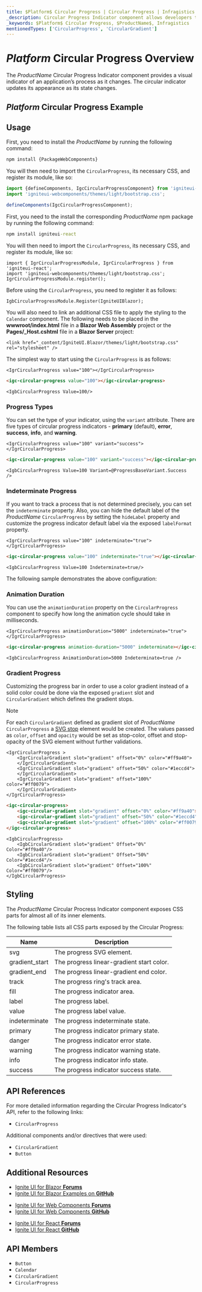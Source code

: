 ```yaml
---
title: $Platform$ Circular Progress | Circular Progress | Infragistics
_description: Circular Progress Indicator component allows developers to display progress in a circle with endless customization options.
_keywords: $Platform$ Circular Progress, $ProductName$, Infragistics
mentionedTypes: ['CircularProgress', 'CircularGradient']
---
```


# $Platform$ Circular Progress Overview
The $ProductName$ Circular Progress Indicator component provides a visual indicator of an application’s process as it changes. The circular indicator updates its appearance as its state changes.

## $Platform$ Circular Progress Example

<code-view style="height: 150px"
           data-demos-base-url="{environment:dvDemosBaseUrl}"
           iframe-src="{environment:demosBaseUrl}/inputs/circular-progress-indicator-simple"
           alt="$Platform$ Circular Progress Example"
           github-src="inputs/circular-progress-indicator/simple">
</code-view>

<div class="divider--half"></div>

## Usage

<!-- WebComponents -->
First, you need to install the $ProductName$ by running the following command:

```cmd
npm install {PackageWebComponents}
```

You will then need to import the `CircularProgress`, its necessary CSS, and register its module, like so:

```ts
import {defineComponents, IgcCircularProgressComponent} from 'igniteui-webcomponents';
import 'igniteui-webcomponents/themes/light/bootstrap.css';

defineComponents(IgcCircularProgressComponent);
```
<!-- end: WebComponents -->

<!-- React -->
First, you need to the install the corresponding $ProductName$ npm package by running the following command:

```cmd
npm install igniteui-react
```

You will then need to import the `CircularProgress`, its necessary CSS, and register its module, like so:

```tsx
import { IgrCircularProgressModule, IgrCircularProgress } from 'igniteui-react';
import 'igniteui-webcomponents/themes/light/bootstrap.css';
IgrCircularProgressModule.register();
```
<!-- end: React -->

<!-- Blazor -->

Before using the `CircularProgress`, you need to register it as follows:

```razor
IgbCircularProgressModule.Register(IgniteUIBlazor);
```

You will also need to link an additional CSS file to apply the styling to the `Calendar` component. The following needs to be placed in the **wwwroot/index.html** file in a **Blazor Web Assembly** project or the **Pages/_Host.cshtml** file in a **Blazor Server** project:

```razor
<link href="_content/IgniteUI.Blazor/themes/light/bootstrap.css" rel="stylesheet" />
```
<!-- end: Blazor -->

The simplest way to start using the `CircularProgress` is as follows:

```tsx
<IgrCircularProgress value="100"></IgrCircularProgress>
```

```html
<igc-circular-progress value="100"></igc-circular-progress>
```

```razor
<IgbCircularProgress Value=100/>
```

### Progress Types

You can set the type of your indicator, using the  `variant` attribute. There are five types of circular progress indicators - **primary** (default), **error**, **success**, **info**, and **warning**.

```tsx
<IgrCircularProgress value="100" variant="success"></IgrCircularProgress>
```

```html
<igc-circular-progress value="100" variant="success"></igc-circular-progress>
```

```razor
<IgbCircularProgress Value=100 Variant=@ProgressBaseVariant.Success  />
 ```

### Indeterminate Progress

If you want to track a process that is not determined precisely, you can set the `indeterminate` property. Also, you can hide the default label of the $ProductName$ `CircularProgress` by setting the `hideLabel` property and customize the progress indicator default label via the exposed `labelFormat` property.

```tsx
<IgrCircularProgress value="100" indeterminate="true"></IgrCircularProgress>
```

```html
<igc-circular-progress value="100" indeterminate="true"></igc-circular-progress>
```

```razor
<IgbCircularProgress Value=100 Indeterminate=true/>
```

The following sample demonstrates the above configuration:

<code-view style="height: 150px"
           data-demos-base-url="{environment:dvDemosBaseUrl}"
           iframe-src="{environment:demosBaseUrl}/inputs/circular-progress-indicator-indeterminate"
           alt="$Platform$ Circular Progress Indeterminate Example"
           github-src="inputs/circular-progress-indicator/indeterminate">
</code-view>

<div class="divider--half"></div>

### Animation Duration

You can use the `animationDuration` property on the `CircularProgress` component to specify how long the animation cycle should take in milliseconds.

```tsx
<IgrCircularProgress animationDuration="5000" indeterminate="true"></IgrCircularProgress>
```

```html
<igc-circular-progress animation-duration="5000" indeterminate></igc-circular-progress>
```

```razor
<IgbCircularProgress AnimationDuration=5000 Indeterminate=true />
```

### Gradient Progress

Customizing the progress bar in order to use a color gradient instead of a solid color could be done via the exposed `gradient` slot and `CircularGradient` which defines the gradient stops.

<code-view style="height: 200px"
           data-demos-base-url="{environment:dvDemosBaseUrl}"
           iframe-src="{environment:demosBaseUrl}/inputs/circular-progress-indicator-dynamic"
           alt="$Platform$ Circular Progress Dynamic Example"
           github-src="inputs/circular-progress-indicator/dynamic">
</code-view>

>[!NOTE]
>For each `CircularGradient` defined as gradient slot of $ProductName$ `CircularProgress` a [SVG stop](https://developer.mozilla.org/en-US/docs/Web/SVG/Element/stop) element would be created. The values passed as `color`, `offset` and `opacity` would be set as stop-color, offset and stop-opacity of the SVG element without further validations.

```tsx
<IgrCircularProgress >
    <IgrCircularGradient slot="gradient" offset="0%" color="#ff9a40">
    </IgrCircularGradient>
    <IgrCircularGradient slot="gradient" offset="50%" color="#1eccd4">
    </IgrCircularGradient>
    <IgrCircularGradient slot="gradient" offset="100%" color="#ff0079">
    </IgrCircularGradient>
</IgrCircularProgress>
```

```html
<igc-circular-progress>
    <igc-circular-gradient slot="gradient" offset="0%" color="#ff9a40"></igc-circular-gradient>
    <igc-circular-gradient slot="gradient" offset="50%" color="#1eccd4"></igc-circular-gradient>
    <igc-circular-gradient slot="gradient" offset="100%" color="#ff0079"></igc-circular-gradient>
</igc-circular-progress>
```

```razor
<IgbCircularProgress>
    <IgbCircularGradient slot="gradient" Offset="0%"   Color="#ff9a40"/>
    <IgbCircularGradient slot="gradient" Offset="50%"  Color="#1eccd4"/>
    <IgbCircularGradient slot="gradient" Offset="100%" Color="#ff0079"/>
</IgbCircularProgress>
```

<div class="divider--half"></div>

## Styling

The $ProductName$ Circular Procress Indicator component exposes CSS parts for almost all of its inner elements.

<code-view style="height: 150px"
           data-demos-base-url="{environment:dvDemosBaseUrl}"
           iframe-src="{environment:demosBaseUrl}/inputs/circular-progress-indicator-styling"
           alt="$Platform$ Circular Progress Styling"
           github-src="inputs/circular-progress-indicator/styling">
</code-view>

The following table lists all CSS parts exposed by the Circular Progress:

|Name|Description|
|--|--|
| svg                | The progress SVG element.                 |
| gradient_start     | The progress linear-gradient start color. |
| gradient_end       | The progress linear-gradient end color.   |
| track              | The progress ring's track area.           |
| fill               | The progress indicator area.              |
| label              | The progress label.                       |
| value              | The progress label value.                 |
| indeterminate      | The progress indeterminate state.         |
| primary            | The progress indicator primary state.     |
| danger             | The progress indicator error state.       |
| warning            | The progress indicator warning state.     |
| info               | The progress indicator info state.        |
| success            | The progress indicator success state.     |

<!-- WebComponents -->

## API References

For more detailed information regarding the Circular Progress Indicator's API, refer to the following links:
* `CircularProgress`

Additional components and/or directives that were used:
* `CircularGradient`
* `Button`

<!-- end: WebComponents -->

<div class="divider"></div>

## Additional Resources

<!-- Blazor -->

* [Ignite UI for Blazor **Forums**](https://www.infragistics.com/community/forums/f/ignite-ui-for-blazor)
* [Ignite UI for Blazor Examples on **GitHub**](https://github.com/IgniteUI/igniteui-blazor-examples)

<!-- end: Blazor -->

<!-- WebComponents -->

* [Ignite UI for Web Components **Forums**](https://www.infragistics.com/community/forums/f/ignite-ui-for-web-components)
* [Ignite UI for Web Components **GitHub**](https://github.com/IgniteUI/igniteui-webcomponents)

<!-- end: WebComponents -->

<!-- React -->
* [Ignite UI for React **Forums**](https://www.infragistics.com/community/forums/f/ignite-ui-for-react)
* [Ignite UI for React **GitHub**](https://github.com/IgniteUI/igniteui-react)
<!-- end: React -->

 ## API Members

 - `Button`
 - `Calendar`
 - `CircularGradient`
 - `CircularProgress`